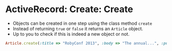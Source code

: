 # ActiveRecord: Create: Create


- Objects can be created in one step using the class method `create`
- Instead of returning `true` or `false` it returns an `Article` object.
- Up to you to check if this is indeed a new object or not.

```ruby
Article.create(:title => "RobyConf 2013", :body => "The annual...", :published_at => '2013-04-13')
```